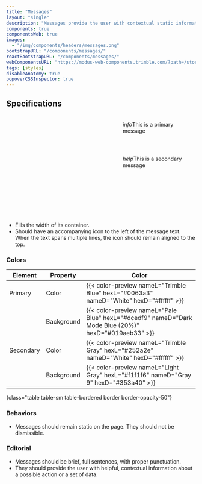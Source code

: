 ```yaml
---
title: "Messages"
layout: "single"
description: "Messages provide the user with contextual static information. They have a lower priority than an alert."
components: true
componentsWeb: true
images:
  - "/img/components/headers/messages.png"
bootstrapURL: "/components/messages/"
reactBootstrapURL: "/components/messages/"
webComponentsURL: "https://modus-web-components.trimble.com/?path=/story/components-message--default"
tags: [styles]
disableAnatomy: true
popoverCSSInspector: true
---
```


## Specifications

<div
  class="example d-flex flex-column bg-secondary pt-5 pe-2 mx-auto border border-opacity-10 mb-3"
  style="padding-left: 310px !important; --bs-bg-opacity: 0.03; min-height: 270px">
  <br />
  <div
    class="message message-primary align-items-center"
    data-bs-toggle="popover"
    data-bs-placement="left"
    data-bs-custom-class="popover-css-inspector"
    data-css-inspector-hide="margin">
    <i class="modus-icons notranslate me-1" aria-hidden="true">info</i>This is a
    primary message
  </div>
  <br />
  <div
    class="message message-secondary align-items-center"
    style="margin-top:40px;"
    data-bs-toggle="popover"
    data-bs-placement="left"
    data-bs-custom-class="popover-css-inspector"
    data-css-inspector-hide="b-radius font-size height margin padding">
    <i class="modus-icons notranslate me-1" aria-hidden="true">help</i>This is a
    secondary message
  </div>
</div>

- Fills the width of its container.
- Should have an accompanying icon to the left of the message text. When the text spans multiple lines, the icon should remain aligned to the top.

### Colors

<!-- prettier-ignore-start -->
| Element   | Property   | Color                                                                                                |
| --------- | ---------- | ---------------------------------------------------------------------------------------------------- |
| Primary   | Color      | {{< color-preview nameL="Trimble Blue" hexL="#0063a3" nameD="White" hexD="#ffffff" >}}               |
|           | Background | {{< color-preview nameL="Pale Blue" hexL="#dcedf9" nameD="Dark Mode Blue (20%)" hexD="#019aeb33" >}} |
| Secondary | Color      | {{< color-preview nameL="Trimble Gray" hexL="#252a2e" nameD="White" hexD="#ffffff" >}}               |
|           | Background | {{< color-preview nameL="Light Gray" hexL="#f1f1f6" nameD="Gray 9" hexD="#353a40" >}}                |
{class="table table-sm table-bordered border border-opacity-50"}
<!-- prettier-ignore-end -->

### Behaviors

- Messages should remain static on the page. They should not be dismissible.

### Editorial

- Messages should be brief, full sentences, with proper punctuation.
- They should provide the user with helpful, contextual information about a possible action or a set of data.


